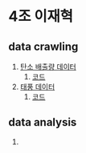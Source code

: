 # 4조 이재혁

## data crawling

1. [탄소 배출량 데이터](https://databank.worldbank.org/reports.aspx?source=2&series=EN.ATM.CO2E.PC&country=)
   1. [코드]()
2. [태풍 데이터](http://tropical.atmos.colostate.edu/Realtime/index.php?arch&loc=global)
   1. [코드]()

## data analysis

1. 

